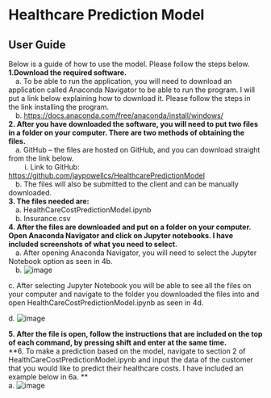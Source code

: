 ﻿# Healthcare Prediction Model
## User Guide<br />
Below is a guide of how to use the model. Please follow the steps below.<br />
**1.Download the required software.**<br />
  &emsp;a.	To be able to run the application, you will need to download an application called Anaconda Navigator to be able to run the program. I will put a link below explaining how to download it. Please follow the steps in the link installing the program. <br />
  &emsp;b.	https://docs.anaconda.com/free/anaconda/install/windows/<br />
**2.	After you have downloaded the software, you will need to put two files in a folder on your computer. There are two methods of obtaining the files.**<br />
  &emsp;a.	GitHub – the files are hosted on GitHub, and you can download straight from the link below.<br />
  &emsp;  &emsp;i.	Link to GitHub: https://github.com/jaypowellcs/HealthcarePredictionModel<br />
  &emsp;b.	The files will also be submitted to the client and can be manually downloaded. <br />
**3.	The files needed are:** <br />
   &emsp;a.	HealthCareCostPredictionModel.ipynb<br />
   &emsp;b.	Insurance.csv<br />
**4.	After the files are downloaded and put on a folder on your computer. Open Anaconda Navigator and click on Jupyter notebooks. I have included screenshots of what you need to select.** <br />
   &emsp;a. After opening Anaconda Navigator, you will need to select the Jupyter Notebook option as seen in 4b. <br />
   &emsp;b.	 ![image](https://github.com/jaypowellcs/HealthcarePredictionModel/assets/60851811/6cc06115-0973-416b-bc62-7d2af5780e79)<br />

c.	After selecting Jupyter Notebook you will be able to see all the files on your computer and navigate to the folder you downloaded the files into and open HealthCareCostPredictionModel.ipynb as seen in 4d. <br />

d.	 ![image](https://github.com/jaypowellcs/HealthcarePredictionModel/assets/60851811/a9294310-9021-497b-83a4-78f3a536d30a)<br />

**5.	After the file is open, follow the instructions that are included on the top of each command, by pressing shift and enter at the same time.**<br />
**6.	To make a prediction based on the model, navigate to section 2 of HealthCareCostPredictionModel.ipynb and input the data of the customer that you would like to predict their healthcare costs. I have included an example below in 6a. **<br />
a.	 ![image](https://github.com/jaypowellcs/HealthcarePredictionModel/assets/60851811/93e65dff-bdc9-4f64-b8f0-cfc2fa0da878)<br />

 
